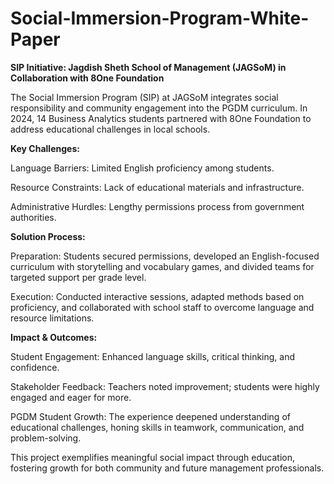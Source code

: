 # Social-Immersion-Program-White-Paper

**SIP Initiative: Jagdish Sheth School of Management (JAGSoM) in Collaboration with 8One Foundation**

The Social Immersion Program (SIP) at JAGSoM integrates social responsibility and community engagement into the PGDM curriculum. In 2024, 14 Business Analytics students partnered with 8One Foundation to address educational challenges in local schools.

**Key Challenges:**

Language Barriers: Limited English proficiency among students.

Resource Constraints: Lack of educational materials and infrastructure.

Administrative Hurdles: Lengthy permissions process from government authorities.

**Solution Process:**

Preparation: Students secured permissions, developed an English-focused curriculum with storytelling and vocabulary games, and divided teams for targeted support per grade level.

Execution: Conducted interactive sessions, adapted methods based on proficiency, and collaborated with school staff to overcome language and resource limitations.

**Impact & Outcomes:**

Student Engagement: Enhanced language skills, critical thinking, and confidence.

Stakeholder Feedback: Teachers noted improvement; students were highly engaged and eager for more.

PGDM Student Growth: The experience deepened understanding of educational challenges, honing skills in teamwork, communication, and problem-solving.

This project exemplifies meaningful social impact through education, fostering growth for both community and future management professionals.

